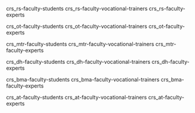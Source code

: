crs_rs-faculty-students
crs_rs-faculty-vocational-trainers
crs_rs-faculty-experts

crs_ot-faculty-students
crs_ot-faculty-vocational-trainers
crs_ot-faculty-experts

crs_mtr-faculty-students
crs_mtr-faculty-vocational-trainers
crs_mtr-faculty-experts

crs_dh-faculty-students
crs_dh-faculty-vocational-trainers
crs_dh-faculty-experts

crs_bma-faculty-students
crs_bma-faculty-vocational-trainers
crs_bma-faculty-experts

crs_at-faculty-students
crs_at-faculty-vocational-trainers
crs_at-faculty-experts


